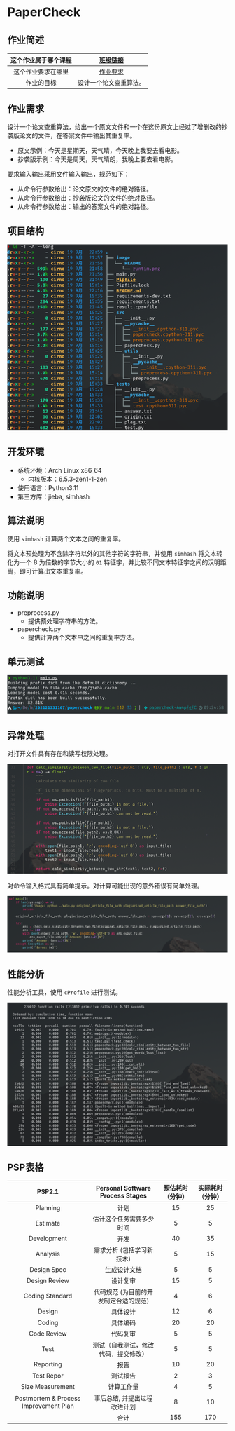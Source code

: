 # PaperCheck

## 作业简述

| 这个作业属于哪个课程 |        [班级链接](https://edu.cnblogs.com/campus/jmu/ComputerScience21)        |
| :------------------: | :--------------------------------------------------------------------------: |
|  这个作业要求在哪里  | [作业要求](https://edu.cnblogs.com/campus/jmu/ComputerScience21/homework/13034) |
|      作业的目标      |                            设计一个论文查重算法。                            |

## 作业需求

设计一个论文查重算法，给出一个原文文件和一个在这份原文上经过了增删改的抄袭版论文的文件，在答案文件中输出其重复率。

- 原文示例：今天是星期天，天气晴，今天晚上我要去看电影。
- 抄袭版示例：今天是周天，天气晴朗，我晚上要去看电影。

要求输入输出采用文件输入输出，规范如下：

- 从命令行参数给出：论文原文的文件的绝对路径。
- 从命令行参数给出：抄袭版论文的文件的绝对路径。
- 从命令行参数给出：输出的答案文件的绝对路径。

## 项目结构

![](./image/README/project_structure.png)

## 开发环境

- 系统环境：Arch Linux x86_64
  - 内核版本：6.5.3-zen1-1-zen
- 使用语言：Python3.11
- 第三方库：jieba, simhash

## 算法说明

使用 `simhash` 计算两个文本之间的重复率。

将文本预处理为不含除字符以外的其他字符的字符串，并使用 `simhash` 将文本转化为一个 $8$ 为倍数的字节大小的 `01` 特征字，并比较不同文本特征字之间的汉明距离，即可计算出文本重复率。

## 功能说明

- preprocess.py
  - 提供预处理字符串的方法。
- papercheck.py
  - 提供计算两个文本串之间的重复率方法。

## 单元测试

![](./image/README/result.png)

## 异常处理

对打开文件具有存在和读写权限处理。

![](./image/README/err1.png)

对命令输入格式具有简单提示。对计算可能出现的意外错误有简单处理。

![](./image/README/err23.png)

## 性能分析

性能分析工具，使用 `cProfile` 进行测试。

![](./image/README/runtim.png)

## PSP表格

|      ****PSP2.1****      | ****Personal Software Process Stages**** | ****预估耗时（分钟）**** | ****实际耗时（分钟）**** |
| :-----------------------------------: | :--------------------------------------------------: | :----------------------------------: | :----------------------------------: |
|               Planning               |                         计划                         |                  15                  |                  25                  |
|               Estimate               |               估计这个任务需要多少时间               |                  5                  |                  5                  |
|              Development              |                         开发                         |                  40                  |                  35                  |
|               Analysis               |              需求分析 (包括学习新技术)              |                  5                  |                  15                  |
|              Design Spec              |                     生成设计文档                     |                  5                  |                  5                  |
|             Design Review             |                       设计复审                       |                  15                  |                  5                  |
|            Coding Standard            |        代码规范 (为目前的开发制定合适的规范)        |                  4                  |                  6                  |
|                Design                |                       具体设计                       |                  12                  |                  6                  |
|                Coding                |                       具体编码                       |                  20                  |                  20                  |
|              Code Review              |                       代码复审                       |                  5                  |                  5                  |
|                 Test                 |         测试（自我测试，修改代码，提交修改）         |                  5                  |                  5                  |
|               Reporting               |                         报告                         |                  10                  |                  20                  |
|              Test Repor              |                       测试报告                       |                  2                  |                  3                  |
|           Size Measurement           |                      计算工作量                      |                  4                  |                  5                  |
| Postmortem & Process Improvement Plan |             事后总结, 并提出过程改进计划             |                  8                  |                  10                  |
|                                      |                         合计                         |                 155                 |                 170                 |
